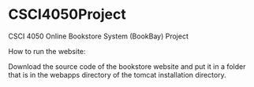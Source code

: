 # CSCI4050Project
CSCI 4050 Online Bookstore System (BookBay) Project

How to run the website:

Download the source code of the bookstore website and put it in a folder that is in the webapps directory of the tomcat installation directory.
